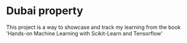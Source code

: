 # Dubai property
This project is a way to showcase and track my learning from the book
'Hands-on Machine Learning with Scikit-Learn and Tensorflow'
